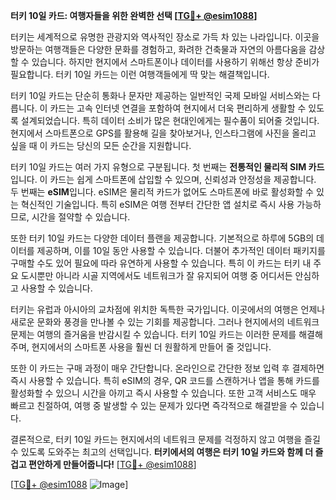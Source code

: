 **터키 10일 카드: 여행자들을 위한 완벽한 선택 [[TG💪+ @esim1088](https://t.me/s/esim1088)]**

터키는 세계적으로 유명한 관광지와 역사적인 장소로 가득 차 있는 나라입니다. 이곳을 방문하는 여행객들은 다양한 문화를 경험하고, 화려한 건축물과 자연의 아름다움을 감상할 수 있습니다. 하지만 현지에서 스마트폰이나 데이터를 사용하기 위해선 항상 준비가 필요합니다. 터키 10일 카드는 이런 여행객들에게 딱 맞는 해결책입니다.

터키 10일 카드는 단순히 통화나 문자만 제공하는 일반적인 국제 모바일 서비스와는 다릅니다. 이 카드는 고속 인터넷 연결을 포함하여 현지에서 더욱 편리하게 생활할 수 있도록 설계되었습니다. 특히 데이터 소비가 많은 현대인에게는 필수품이 되어줄 것입니다. 현지에서 스마트폰으로 GPS를 활용해 길을 찾아보거나, 인스타그램에 사진을 올리고 싶을 때 이 카드는 당신의 모든 순간을 지원합니다.

터키 10일 카드는 여러 가지 유형으로 구분됩니다. 첫 번째는 **전통적인 물리적 SIM 카드**입니다. 이 카드는 쉽게 스마트폰에 삽입할 수 있으며, 신뢰성과 안정성을 제공합니다. 두 번째는 **eSIM**입니다. eSIM은 물리적 카드가 없어도 스마트폰에 바로 활성화할 수 있는 혁신적인 기술입니다. 특히 eSIM은 여행 전부터 간단한 앱 설치로 즉시 사용 가능하므로, 시간을 절약할 수 있습니다.

또한 터키 10일 카드는 다양한 데이터 플랜을 제공합니다. 기본적으로 하루에 5GB의 데이터를 제공하며, 이를 10일 동안 사용할 수 있습니다. 더불어 추가적인 데이터 패키지를 구매할 수도 있어 필요에 따라 유연하게 사용할 수 있습니다. 특히 이 카드는 터키 내 주요 도시뿐만 아니라 시골 지역에서도 네트워크가 잘 유지되어 여행 중 어디서든 안심하고 사용할 수 있습니다.

터키는 유럽과 아시아의 교차점에 위치한 독특한 국가입니다. 이곳에서의 여행은 언제나 새로운 문화와 풍경을 만나볼 수 있는 기회를 제공합니다. 그러나 현지에서의 네트워크 문제는 여행의 즐거움을 반감시킬 수 있습니다. 터키 10일 카드는 이러한 문제를 해결해 주며, 현지에서의 스마트폰 사용을 훨씬 더 원활하게 만들어 줄 것입니다.

또한 이 카드는 구매 과정이 매우 간단합니다. 온라인으로 간단한 정보 입력 후 결제하면 즉시 사용할 수 있습니다. 특히 eSIM의 경우, QR 코드를 스캔하거나 앱을 통해 카드를 활성화할 수 있으니 시간을 아끼고 즉시 사용할 수 있습니다. 또한 고객 서비스도 매우 빠르고 친절하여, 여행 중 발생할 수 있는 문제가 있다면 즉각적으로 해결받을 수 있습니다.

결론적으로, 터키 10일 카드는 현지에서의 네트워크 문제를 걱정하지 않고 여행을 즐길 수 있도록 도와주는 최고의 선택입니다. **터키에서의 여행은 터키 10일 카드와 함께 더 즐겁고 편안하게 만들어줍니다!** [[TG💪+ @esim1088](https://t.me/s/esim1088)]

[[TG💪+ @esim1088](https://t.me/s/esim1088) ![Image](https://i.postimg.cc/Y0z9fWf4/image.png)]